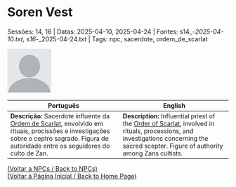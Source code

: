 
# Soren Vest

Sessões: 14, 16 | Datas: 2025-04-10, 2025-04-24 | Fontes: s14_-_2025-04-10.txt, s16_-_2025-04-24.txt | Tags: npc, sacerdote, ordem_de_scarlat

![Soren Vest](docs/dm/npc/blank.png)

| Português | English |
|-----------|---------|
| **Descrição:** Sacerdote influente da [Ordem de Scarlat](templo_ordem_de_scarlat.md), envolvido em rituais, procissões e investigações sobre o ceptro sagrado. Figura de autoridade entre os seguidores do culto de Zan. | **Description:** Influential priest of the [Order of Scarlat](templo_ordem_de_scarlat.md), involved in rituals, processions, and investigations concerning the sacred scepter. Figure of authority among Zans cultists. |

[(Voltar a NPCs / Back to NPCs)](npcs_list.md)  
[(Voltar à Página Inicial / Back to Home Page)](home.md)



















